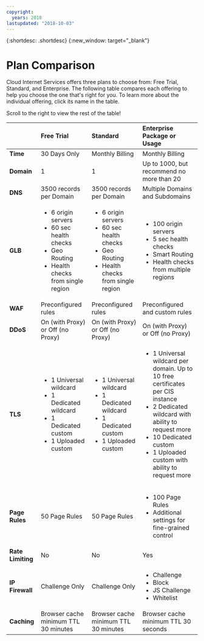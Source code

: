```yaml
---
copyright:
  years: 2018
lastupdated: "2018-10-03"
---
```


{:shortdesc: .shortdesc}
{:new_window: target="_blank"}

# Plan Comparison

Cloud Internet Services offers three plans to choose from: Free Trial, Standard, and Enterprise. The following table compares each offering to help you choose the one that's right for you. To learn more about the individual offering, click its name in the table.

Scroll to the right to view the rest of the table!


|         | Free Trial | Standard | Enterprise Package or Usage  
| ------- | :--------- | :------------ | :--------- | 
|**Time**|30 Days Only|Monthly Billing|Monthly Billing|
|**Domain**|1|1|Up to 1000, but recommend no more than 20|
|**DNS**|3500 records per Domain| 3500 records per Domain| Multiple Domains and Subdomains|
|**GLB**|<ul><li>6 origin servers</li><li>60 sec health checks</li><li>Geo Routing</li><li>Health checks from single region</li></ul>|<ul><li>6 origin servers</li><li>60 sec health checks</li><li>Geo Routing</li><li>Health checks from single region</li></ul>|<ul><li>100 origin servers</li><li>5 sec health checks</li><li>Smart Routing</li><li>Health checks from multiple regions</li></ul>|
|**WAF**|Preconfigured rules|Preconfigured rules|Preconfigured and custom rules|
|**DDoS**|On (with Proxy) or Off (no Proxy)|On (with Proxy) or Off (no Proxy)|On (with Proxy) or Off (no Proxy)|
|**TLS**|<ul><li>1 Universal wildcard</li><li>1 Dedicated wildcard</li><li>1 Dedicated custom</li><li>1 Uploaded custom</li></ul>|<ul><li>1 Universal wildcard</li> <li>1 Dedicated wildcard</li><li>1 Dedicated custom</li><li>1 Uploaded custom</li></ul>|<ul><li>1 Universal wildcard per domain. Up to 10 free certificates per CIS instance</li> <li>2 Dedicated wildcard with ability to request more</li><li>10 Dedicated custom</li><li>1 Uploaded custom with ability to request more</li></ul>
|**Page Rules**|50 Page Rules|50 Page Rules|<ul><li>100 Page Rules</li><li>Additional settings for fine-grained control</li></ul> |
|**Rate Limiting**|No|No|Yes|
|**IP Firewall**|Challenge Only|Challenge Only|<ul><li>Challenge</li><li>Block</li><li>JS Challenge</li><li>Whitelist</li></ul>|
|**Caching**|Browser cache minimum TTL 30 minutes|Browser cache minimum TTL 30 minutes|Browser cache minimum TTL 30 seconds|



